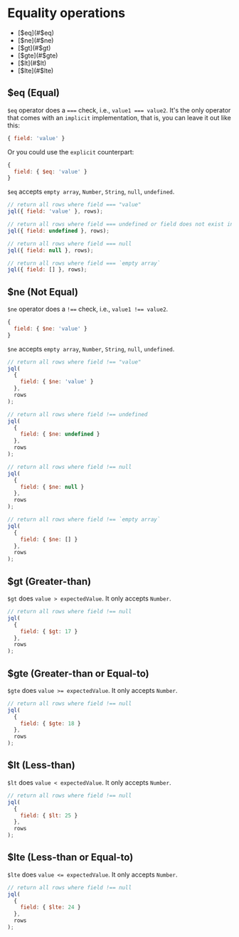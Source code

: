 # Equality operations

- [$eq](#$eq)
- [$ne](#$ne)
- [$gt](#$gt)
- [$gte](#$gte)
- [$lt](#$lt)
- [$lte](#$lte)

## $eq (Equal)

`$eq` operator does a `===` check, i.e., `value1 === value2`. It's the only operator that comes with an `implicit` implementation, that is, you can leave it out like this:

```js
{ field: 'value' }
```

Or you could use the `explicit` counterpart:

```js
{
  field: { $eq: 'value' }
}
```

`$eq` accepts `empty array`, `Number`, `String`, `null`, `undefined`.

```js
// return all rows where field === "value"
jql({ field: 'value' }, rows);

// return all rows where field === undefined or field does not exist in the Object
jql({ field: undefined }, rows);

// return all rows where field === null
jql({ field: null }, rows);

// return all rows where field === `empty array`
jql({ field: [] }, rows);
```

## $ne (Not Equal)

`$ne` operator does a `!==` check, i.e., `value1 !== value2`.

```js
{
  field: { $ne: 'value' }
}
```

`$ne` accepts `empty array`, `Number`, `String`, `null`, `undefined`.

```js
// return all rows where field !== "value"
jql(
  {
    field: { $ne: 'value' }
  },
  rows
);

// return all rows where field !== undefined
jql(
  {
    field: { $ne: undefined }
  },
  rows
);

// return all rows where field !== null
jql(
  {
    field: { $ne: null }
  },
  rows
);

// return all rows where field !== `empty array`
jql(
  {
    field: { $ne: [] }
  },
  rows
);
```

## $gt (Greater-than)

`$gt` does `value > expectedValue`. It only accepts `Number`.


```js
// return all rows where field !== null
jql(
  {
    field: { $gt: 17 }
  },
  rows
);
```

## $gte (Greater-than or Equal-to)

`$gte` does `value >= expectedValue`. It only accepts `Number`.


```js
// return all rows where field !== null
jql(
  {
    field: { $gte: 18 }
  },
  rows
);
```

## $lt (Less-than)

`$lt` does `value < expectedValue`. It only accepts `Number`.


```js
// return all rows where field !== null
jql(
  {
    field: { $lt: 25 }
  },
  rows
);
```

## $lte (Less-than or Equal-to)

`$lte` does `value <= expectedValue`. It only accepts `Number`.


```js
// return all rows where field !== null
jql(
  {
    field: { $lte: 24 }
  },
  rows
);
```
